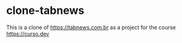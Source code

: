 # clone-tabnews
This is a clone of https://tabnews.com.br as a project for the course https://curso.dev

